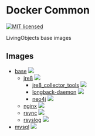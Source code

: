 # Docker Common
[![MIT licensed](https://img.shields.io/badge/license-MIT-blue.svg)](https://tldrlegal.com/license/mit-license#summary)

LivingObjects base images

## Images

* [base](base/) [![](https://badge.imagelayers.io/livingobjects/base:latest.svg)](https://imagelayers.io/?images=livingobjects/base:latest 'Get your own badge on imagelayers.io')
    * [jre8](jre8/) [![](https://badge.imagelayers.io/livingobjects/jre8:latest.svg)](https://imagelayers.io/?images=livingobjects/jre8:latest 'Get your own badge on imagelayers.io')
        * [jre8_collector_tools](jre8_collector_tools/) [![](https://badge.imagelayers.io/livingobjects/jre8_collector_tools:latest.svg)](https://imagelayers.io/?images=livingobjects/jre8_collector_tools:latest 'Get your own badge on imagelayers.io')
        * [longback-daemon](longback-daemon/) [![](https://badge.imagelayers.io/livingobjects/longback-daemon:latest.svg)](https://imagelayers.io/?images=livingobjects/longback-daemon:latest 'Get your own badge on imagelayers.io')
        * [neo4j](neo4j/) [![](https://badge.imagelayers.io/livingobjects/neo4j:latest.svg)](https://imagelayers.io/?images=livingobjects/neo4j:latest 'Get your own badge on imagelayers.io')
    * [nginx](nginx/) [![](https://badge.imagelayers.io/livingobjects/nginx:latest.svg)](https://imagelayers.io/?images=livingobjects/nginx:latest 'Get your own badge on imagelayers.io')
    * [rsync](rsync/) [![](https://badge.imagelayers.io/livingobjects/rsync:latest.svg)](https://imagelayers.io/?images=livingobjects/rsync:latest 'Get your own badge on imagelayers.io')
    * [rsyslog](rsyslog/) [![](https://badge.imagelayers.io/livingobjects/rsync:latest.svg)](https://imagelayers.io/?images=livingobjects/rsyslog:latest 'Get your own badge on imagelayers.io')
* [mysql](mysql/) [![](https://badge.imagelayers.io/livingobjects/mysql:latest.svg)](https://imagelayers.io/?images=livingobjects/mysql:latest 'Get your own badge on imagelayers.io')
